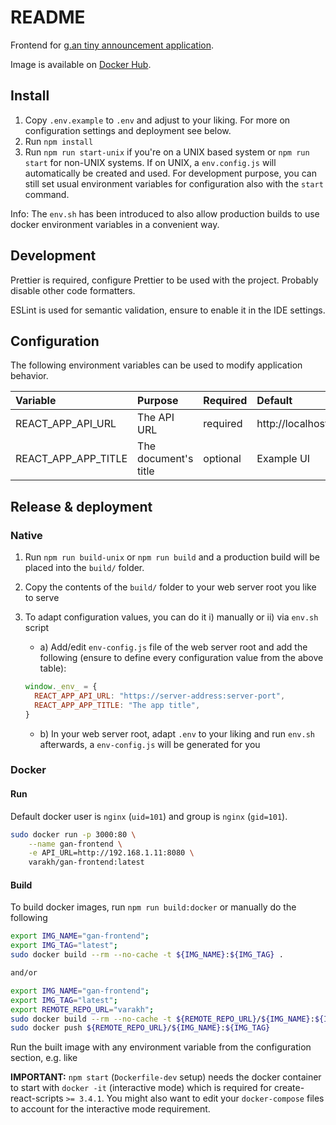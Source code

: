 # README

Frontend for [g.an tiny announcement application](https://github.com/v4rakh/gan).

Image is available on [Docker Hub](https://hub.docker.com/r/varakh/gan-frontend).

## Install

1. Copy `.env.example` to `.env` and adjust to your liking. For more on configuration settings and deployment see below.
2. Run `npm install`
3. Run `npm run start-unix` if you're on a UNIX based system or `npm run start` for non-UNIX systems. If on UNIX, a
   `env.config.js` will automatically be created and used. For development purpose, you can still set usual environment
   variables for configuration also with the `start` command.

Info: The `env.sh` has been introduced to also allow production builds to use docker environment variables in a
convenient way.

## Development

Prettier is required, configure Prettier to be used with the project. Probably disable other code formatters.

ESLint is used for semantic validation, ensure to enable it in the IDE settings.

## Configuration

The following environment variables can be used to modify application behavior.

| Variable             | Purpose               | Required      | Default                           |
|:---------------------|:----------------------|:--------------|:----------------------------------|
| REACT_APP_API_URL    | The API URL           | required      | http://localhost:8080             |
| REACT_APP_APP_TITLE  | The document's title  | optional      | Example UI                        |

## Release & deployment

### Native

1. Run `npm run build-unix` or `npm run build` and a production build will be placed into the `build/` folder.
2. Copy the contents of the `build/` folder to your web server root you like to serve
3. To adapt configuration values, you can do it i) manually or ii) via `env.sh` script
    * a) Add/edit `env-config.js` file of the web server root and add the following (ensure to define every
      configuration value from the above table):

    ```js
    window._env_ = {
      REACT_APP_API_URL: "https://server-address:server-port",
      REACT_APP_APP_TITLE: "The app title",
    }
    ```

    * b) In your web server root, adapt `.env` to your liking and run `env.sh` afterwards, a `env-config.js` will be
      generated for you

### Docker

#### Run

Default docker user is `nginx` (`uid=101`) and group is `nginx` (`gid=101`).

```sh
sudo docker run -p 3000:80 \
    --name gan-frontend \
    -e API_URL=http://192.168.1.11:8080 \
    varakh/gan-frontend:latest
```

#### Build

To build docker images, run `npm run build:docker` or manually do the following

```sh
export IMG_NAME="gan-frontend";
export IMG_TAG="latest";
sudo docker build --rm --no-cache -t ${IMG_NAME}:${IMG_TAG} .

and/or

export IMG_NAME="gan-frontend";
export IMG_TAG="latest";
export REMOTE_REPO_URL="varakh";
sudo docker build --rm --no-cache -t ${REMOTE_REPO_URL}/${IMG_NAME}:${IMG_TAG} .
sudo docker push ${REMOTE_REPO_URL}/${IMG_NAME}:${IMG_TAG}
```

Run the built image with any environment variable from the configuration section, e.g. like

**IMPORTANT:** `npm start` (`Dockerfile-dev` setup) needs the docker container to start with `docker -it` (interactive
mode)
which is required for create-react-scripts `>= 3.4.1`. You might also want to edit your `docker-compose` files to
account for the interactive mode requirement.

